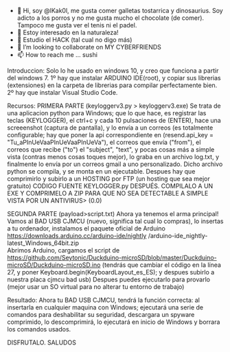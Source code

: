 - 👋 Hi, soy @lKak0l, me gusta comer galletas tostarrica y dinosaurius. Soy adicto a los porros y no me gusta mucho el chocolate (de comer). Tampoco me gusta ver el tenis ni el padel.
- 👀 Estoy interesado en la naturaleza!
- 🌱 Estudio el HACK (tal cual no digo más)
- 💞️ I’m looking to collaborate on MY CYBERFRIENDS
- 📫 How to reach me ... sushi

<!---
lKak0l dice: que pasa ✨ BRO ✨ este repositorio es el correcto: LÉELO ATENTAMENTE !!!!!!
Yo cree este script basicamente para unos trabajos de la universidad, úsalo con fines éticos bro
--->
Introduccion:
Solo lo he usado en windows 10, y creo que funciona a partir del windows 7.
1º hay que instalar ARDUINO IDE(root), y copiar sus librerias (extensiones) en la carpeta de librerias para compilar perfectamente bien.
2º hay que instalar Visual Studio Code.

Recursos:
PRIMERA PARTE (keyloggerv3.py > keyloggerv3.exe)
Se trata de una aplicacion python para Windows; que lo que hace, es registrar las teclas (KEYLOGGER), el ctrl+c y cada 10 pulsaciones de (ENTER), hace una screeenshot (captura de 
pantalla), y lo envía a un correos (es totalmente configurable; hay que poner la api correspondiente en (resend.api_key = "Tu_aPInUeVaaPInUeVaaPInUeVa"), el correos que envía
("from"), el correos que recibe ("to")  el "subject", "text", y pocas cosas más a simple vista (contras menos cosas  toques mejor), lo graba en un archivo log.txt, y finalmente
lo envía por un correos gmail a uno personalizado.
Dicho archivo python se compila, y se monta en un ejecutable. Despues hay que comprimirlo y subirlo a un HOSTING por FTP (un hosting que sea mejor gratuito)
CODIGO FUENTE KEYLOGGER.py
DESPUÉS. COMPILALO A UN EXE Y COMPRIMELO A ZIP PARA QUE NO SEA DETECTABLE A SIMPLE VISTA POR UN ANTIVIRUS> (0.0)

SEGUNDA PARTE (payload>script.txt)
Ahora ya tenemos el arma principal!
Vamos al BAD USB CJMCU (nuevo, significa tal cual lo compras), lo insertas a tu ordenador, instalamos el paquete oficial de Arduino https://downloads.arduino.cc/arduino-ide/nightly
/arduino-ide_nightly-latest_Windows_64bit.zip  
Abrimos Arduino, cargamos el script de https://github.com/Seytonic/Duckduino-microSD/blob/master/Duckduino-microSD/Duckduino-microSD.ino (tendrás que cambiar el código en la línea
27, y poner Keyboard.begin(KeyboardLayout_es_ES); y despues subirlo a nuestra placa cjmcu bad usb)
Despues puedes ejecutarlo para provarlo (mejor usar un SO virtual para no alterar tu entorno de trabajo)

Resultado:
Ahora tu BAD USB CJMCU, tendrá la función correcta: al insertarla en cualquier maquina con Windows; ejecutará una serie de comandos para deshabilitar su seguridad, descargara
un spyware comprimido, lo descomprimirá, lo ejecutará en inicio de Windows y borrara los comandos usados.

DISFRUTALO. SALUDOS


